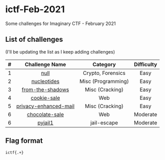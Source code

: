 # ictf-Feb-2021

Some challenges for Imaginary CTF - February 2021


## List of challenges

(I'll be updating the list as I keep adding challenges)

| # | Challenge Name | Category | Difficulty |
|:-:|:--------------:|:--------:|:----------:|
| 1 | [null](../main/null/README.md) | Crypto, Forensics | Easy |
| 2 | [nucleotides](../main/nucleotides/README.md) | Misc (Programming) | Easy |
| 3 | [from-the-shadows](../main/from-the-shadows/README.md) | Misc (Cracking) | Easy
| 4 | [cookie-sale](../main/cookie-sale/README.md) | Web | Easy
| 5 | [privacy-enhanced-mail](../main/privacy-enhanced-mail/README.md) | Misc (Cracking) | Easy |
| 6 | [chocolate-sale](../main/chocolate-sale/README.md) | Web | Moderate
| 6 | [pyjail1](../main/pyjail0/README.md) | jail-escape | Moderate |

## Flag format

`ictf{.+}`
